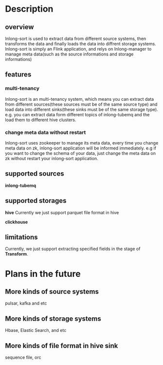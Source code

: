 # Description
## overview
Inlong-sort is used to extract data from different source systems, then transforms the data and finally loads the data into diffrent storage systems.
Inlong-sort is simply an Flink application, and relys on Inlong-manager to manage meta data(such as the source informations and storage informations)

## features
### multi-tenancy
Inlong-sort is an multi-tenancy system, which means you can extract data from different sources(these sources must be of the same source type) and load data into different sinks(these sinks must be of the same storage type).
e.g. you can extract data form different topics of inlong-tubemq and the load them to different hive clusters.

### change meta data without restart
Inlong-sort uses zookeeper to manage its meta data, every time you change meta data on zk, inlong-sort application will be informed immediately.
e.g if you want to change the schema of your data, just change the meta data on zk without restart your inlong-sort application.

## supported sources
**inlong-tubemq**

## supported storages
**hive**
Currently we just support parquet file format in hive

**clickhouse**

## limitations
Currently, we just support extracting specified fields in the stage of **Transform**.

# Plans in the future
## More kinds of source systems
pulsar, kafka and etc

## More kinds of storage systems
Hbase, Elastic Search, and etc

## More kinds of file format in hive sink
sequence file, orc
